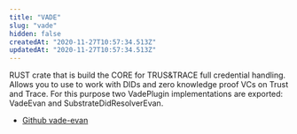 ```yaml
---
title: "VADE"
slug: "vade"
hidden: false
createdAt: "2020-11-27T10:57:34.513Z"
updatedAt: "2020-11-27T10:57:34.513Z"
---
```


RUST crate that is build the CORE for TRUS&TRACE full credential handling. Allows you to use to work with DIDs and zero knowledge proof VCs on Trust and Trace. For this purpose two VadePlugin implementations are exported: VadeEvan and SubstrateDidResolverEvan.

- [Github vade-evan](https://github.com/evannetwork/vade-evan)
